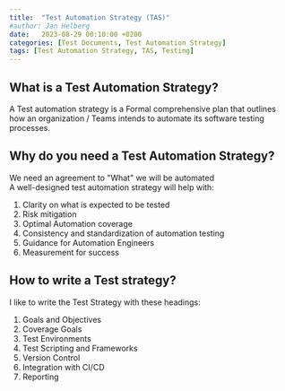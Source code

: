 ```yaml
---
title:  "Test Automation Strategy (TAS)"
#author: Jan Helberg
date:   2023-08-29 00:10:00 +0200
categories: [Test Documents, Test Automation Strategy]
tags: [Test Automation Strategy, TAS, Testing]
---
```


## What is a Test Automation Strategy?
A Test automation strategy is a Formal comprehensive plan that outlines how an organization / Teams intends to automate its software testing processes.

## Why do you need a Test Automation Strategy?
We need an agreement to "What" we will be automated\
A well-designed test automation strategy will help with:
1. Clarity on what is expected to be tested
2. Risk mitigation
3. Optimal Automation coverage
4. Consistency and standardization of automation testing
5. Guidance for Automation Engineers
6. Measurement for success

## How to write a Test strategy?
I like to write the Test Strategy with these headings:
1. Goals and Objectives
2. Coverage Goals
3. Test Environments
4. Test Scripting and Frameworks
5. Version Control
6. Integration with CI/CD
7. Reporting